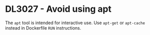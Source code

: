 # DL3027 - Avoid using apt

The `apt` tool is intended for interactive use. Use `apt-get` or `apt-cache`
instead in Dockerfile `RUN` instructions.
